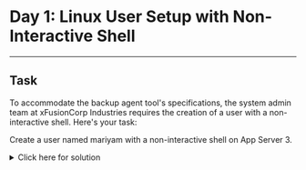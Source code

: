 # Day 1: Linux User Setup with Non-Interactive Shell
---
## Task
To accommodate the backup agent tool's specifications, the system admin team at xFusionCorp Industries requires the creation of a user with a non-interactive shell. Here's your task:

Create a user named mariyam with a non-interactive shell on App Server 3.

<details>
  <summary>Click here for solution</summary>
  
## Solution
1. SSH into App Server 3
2. Create user with non interactive default shell
```bash
sudo useradd -s /sbin/nologin mariyam
```
3. Check
```bash
getent passwd mariyam
```
</details>
